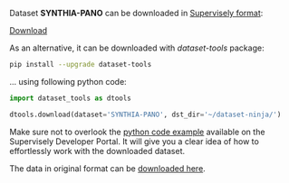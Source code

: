 Dataset **SYNTHIA-PANO** can be downloaded in [Supervisely format](https://developer.supervisely.com/api-references/supervisely-annotation-json-format):

 [Download](https://assets.supervisely.com/remote/eyJsaW5rIjogInMzOi8vc3VwZXJ2aXNlbHktZGF0YXNldHMvMzM1M19TWU5USElBLVBBTk8vc3ludGhpYXBhbm8tRGF0YXNldE5pbmphLnRhciIsICJzaWciOiAiNmpHcGI2NTJnTXB4ZXo2VnM2Vm83Uk5udVk0R0RmeVg4NlRyd01sYTFSST0ifQ==?response-content-disposition=attachment%3B%20filename%3D%22synthiapano-DatasetNinja.tar%22)

As an alternative, it can be downloaded with *dataset-tools* package:
``` bash
pip install --upgrade dataset-tools
```

... using following python code:
``` python
import dataset_tools as dtools

dtools.download(dataset='SYNTHIA-PANO', dst_dir='~/dataset-ninja/')
```
Make sure not to overlook the [python code example](https://developer.supervisely.com/getting-started/python-sdk-tutorials/iterate-over-a-local-project) available on the Supervisely Developer Portal. It will give you a clear idea of how to effortlessly work with the downloaded dataset.

The data in original format can be [downloaded here](https://drive.google.com/drive/folders/1loj19uFyDOQDYI1xwWM6FameR_fUxJnQ?usp=drive_link).